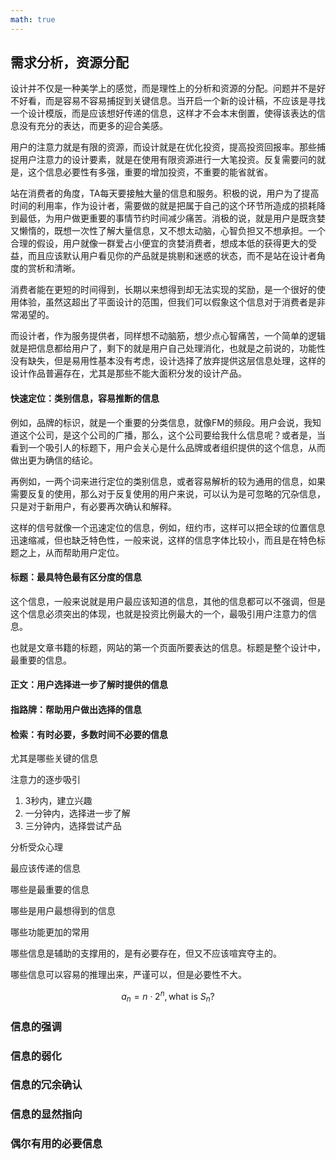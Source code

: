 ```yaml
---
math: true
---
```


## 需求分析，资源分配

设计并不仅是一种美学上的感觉，而是理性上的分析和资源的分配。问题并不是好不好看，而是容易不容易捕捉到关键信息。当开启一个新的设计稿，不应该是寻找一个设计模版，而是应该想好传递的信息，这样才不会本末倒置，使得该表达的信息没有充分的表达，而更多的迎合美感。

用户的注意力就是有限的资源，而设计就是在优化投资，提高投资回报率。那些捕捉用户注意力的设计要素，就是在使用有限资源进行一大笔投资。反复需要问的就是，这个信息必要性有多强，重要的增加投资，不重要的能省就省。

站在消费者的角度，TA每天要接触大量的信息和服务。积极的说，用户为了提高时间的利用率，作为设计者，需要做的就是把属于自己的这个环节所造成的损耗降到最低，为用户做更重要的事情节约时间减少痛苦。消极的说，就是用户是既贪婪又懒惰的，既想一次性了解大量信息，又不想太动脑，心智负担又不想承担。一个合理的假设，用户就像一群爱占小便宜的贪婪消费者，想成本低的获得更大的受益，而且应该默认用户看见你的产品就是挑剔和迷惑的状态，而不是站在设计者角度的赏析和清晰。

消费者能在更短的时间得到，长期以来想得到却无法实现的奖励，是一个很好的使用体验，虽然这超出了平面设计的范围，但我们可以假象这个信息对于消费者是非常渴望的。

而设计者，作为服务提供者，同样想不动脑筋，想少点心智痛苦，一个简单的逻辑就是把信息都给用户了，剩下的就是用户自己处理消化，也就是之前说的，功能性没有缺失，但是易用性基本没有考虑，设计选择了放弃提供这层信息处理，这样的设计作品普遍存在，尤其是那些不能大面积分发的设计产品。

#### 快速定位：类别信息，容易推断的信息

例如，品牌的标识，就是一个重要的分类信息，就像FM的频段。用户会说，我知道这个公司，是这个公司的广播，那么，这个公司要给我什么信息呢？或者是，当看到一个吸引人的标题下，用户会关心是什么品牌或者组织提供的这个信息，从而做出更为确信的结论。

再例如，一两个词来进行定位的类别信息，或者容易解析的较为通用的信息，如果需要反复的使用，那么对于反复使用的用户来说，可以认为是可忽略的冗杂信息，只是对于新用户，有必要再次确认和解释。

这样的信号就像一个迅速定位的信息，例如，纽约市，这样可以把全球的位置信息迅速缩减，但也缺乏特色性，一般来说，这样的信息字体比较小，而且是在特色标题之上，从而帮助用户定位。

#### 标题：最具特色最有区分度的信息

这个信息，一般来说就是用户最应该知道的信息，其他的信息都可以不强调，但是这个信息必须突出的体现，也就是投资比例最大的一个，最吸引用户注意力的信息。

也就是文章书籍的标题，网站的第一个页面所要表达的信息。标题是整个设计中，最重要的信息。

#### 正文：用户选择进一步了解时提供的信息

#### 指路牌：帮助用户做出选择的信息

#### 检索：有时必要，多数时间不必要的信息

尤其是哪些关键的信息

注意力的逐步吸引

1. 3秒内，建立兴趣
1. 一分钟内，选择进一步了解
1. 三分钟内，选择尝试产品

分析受众心理

最应该传递的信息

哪些是最重要的信息

哪些是用户最想得到的信息

哪些功能更加的常用

哪些信息是辅助的支撑用的，是有必要存在，但又不应该喧宾夺主的。

哪些信息可以容易的推理出来，严谨可以，但是必要性不大。

$$
a_n = n \cdot 2^n, \text {what is } S_n?
$$

### 信息的强调

### 信息的弱化

### 信息的冗余确认

### 信息的显然指向

### 偶尔有用的必要信息
